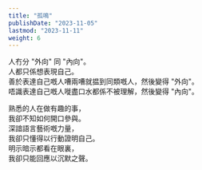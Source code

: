 ```yaml
---
title: "孤鳴"
publishDate: "2023-11-05"
lastmod: "2023-11-11"
weight: 6
---
```


人冇分 "外向" 同 "內向"。<br/>
人都只係想表現自己。<br/>
善於表達自己嘅人嘈兩嘈就揾到同類嘅人，然後變得 "外向"。<br/>
唔識表達自己嘅人嘥盡口水都係不被理解，然後變得 "內向"。<br/>

熟悉的人在做有趣的事，<br/>
我卻不知如何開口參與。<br/>
深諳語言藝術嘅力量，<br/>
我卻只懂得以行動證明自己。<br/>
明示暗示都看在眼裏，<br/>
我卻只能回應以沉默之聲。<br/>
